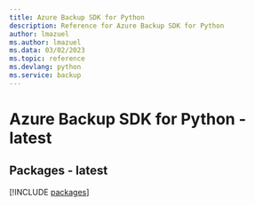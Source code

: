 ```yaml
---
title: Azure Backup SDK for Python
description: Reference for Azure Backup SDK for Python
author: lmazuel
ms.author: lmazuel
ms.data: 03/02/2023
ms.topic: reference
ms.devlang: python
ms.service: backup
---
```

# Azure Backup SDK for Python - latest
## Packages - latest
[!INCLUDE [packages](backup-index.md)]